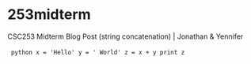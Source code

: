 253midterm
==========

CSC253 Midterm Blog Post (string concatenation) | Jonathan &amp; Yennifer

` ` `python
x = 'Hello'
y = ' World'
z = x + y
print z
` ` `
